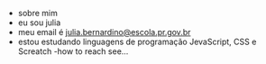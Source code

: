 - sobre mim
- eu sou julia
- meu email é julia.bernardino@escola.pr.gov.br
- estou estudando linguagens de programação JevaScript, CSS e Screatch
-how to reach see...

<!---
JUJUBAALURA/JUJUBAALURA is a ✨ special ✨ repository because its `README.md` (this file) appears on your GitHub profile.
You can click the Preview link to take a look at your changes.
--->
